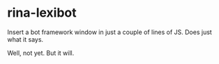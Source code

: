 # rina-lexibot
Insert a bot framework window in just a couple of lines of JS. Does just what it says.

Well, not yet. But it will.

